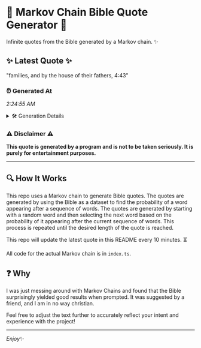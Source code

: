 # 📖 Markov Chain Bible Quote Generator 📖

Infinite quotes from the Bible generated by a Markov chain. ✨

## ✨ Latest Quote ✨
"families, and by the house of their fathers, 4:43"

### ⏰ Generated At
*2:24:55 AM*

<details>
    <summary>🛠️ Generation Details</summary>
    <p>
        <strong>🌱 Seed:</strong> families,<br>
        <strong>🔄 Iterations:</strong> 8<br>
        <strong>📜 Context History:</strong><br>[ families, ]: and<br>[ families,, and ]: by<br>[ families,, and, by ]: the<br>[ families,, and, by, the ]: house<br>[ families,, and, by, the, house ]: of<br>[ families,, and, by, the, house, of ]: their<br>[ and, by, the, house, of, their ]: fathers,<br>[ by, the, house, of, their, fathers, ]: 4:43<br>
    </p>
</details>

### ⚠️ Disclaimer ⚠️
**This quote is generated by a program and is not to be taken seriously. It is purely for entertainment purposes.**

---

## 🔍 How It Works

This repo uses a Markov chain to generate Bible quotes. The quotes are generated by using the Bible as a dataset to find the probability of a word appearing after a sequence of words. The quotes are generated by starting with a random word and then selecting the next word based on the probability of it appearing after the current sequence of words. This process is repeated until the desired length of the quote is reached.

This repo will update the latest quote in this README every 10 minutes. ⏳

All code for the actual Markov chain is in `index.ts`.

## ❓ Why

I was just messing around with Markov Chains and found that the Bible surprisingly yielded good results when prompted. 
It was suggested by a friend, and I am in no way christian.

Feel free to adjust the text further to accurately reflect your intent and experience with the project!

---

*Enjoy*✨
